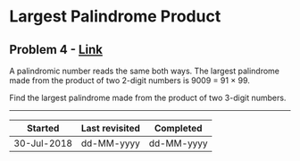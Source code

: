 # Largest Palindrome Product

## Problem 4 - [Link](https://projecteuler.net/problem=4)

A palindromic number reads the same both ways. The largest palindrome made from the product of two 2-digit numbers is 9009 = 91 × 99.

Find the largest palindrome made from the product of two 3-digit numbers.

---

| Started     | Last revisited | Completed  |
| ----------- | -------------- | ---------- |
| 30-Jul-2018 | dd-MM-yyyy     | dd-MM-yyyy |
